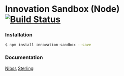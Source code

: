 # Innovation Sandbox (Node) [![Build Status](https://travis-ci.org/enyata/innovation-sandbox-node.svg?branch=master)](https://travis-ci.org/enyata/innovation-sandbox-node)

### Installation

```bash
$ npm install innovation-sandbox --save
```

### Documentation

[Nibss](https://github.com/enyata/innovation-sandbox-node/blob/master/lib/nibss/README.md)
[Sterling](https://github.com/enyata/innovation-sandbox-node/blob/master/lib/sterling/README.md)
